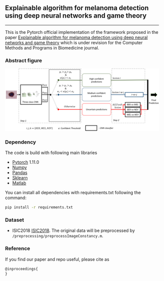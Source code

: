 ## Explainable algorithm for melanoma detection using deep neural networks and game theory

_________________

This is the Pytorch official implementation of the framework proposed in the paper [Explainable algorithm for melanoma detection using deep neural networks and game theory](https:) which is under revision for the Computer Methods and Programs in Biomedicine journal.
### Abstract figure

![Alt text](proposed_framework.png?raw=true "HMLoss")
### Dependency
The code is build with following main libraries
- [Pytorch](https://www.tensorflow.org) 1.11.0
- [Numpy](https://numpy.org/) 
- [Pandas](https://pandas.pydata.org/)
- [Sklearn](https://scikit-learn.org/stable/)
- [Matlab](https://ch.mathworks.com/fr/products/matlab.html)


You can install all dependencies with requirements.txt following the command:
```bash
pip install -r requirements.txt 
```


### Dataset
- ISIC2018 [ISIC2018](https://challenge2018.isic-archive.com/). The original data will be preprocessed by `/preprocessing/preprocessImageConstancy.m`.


### Reference

If you find our paper and repo useful, please cite as

```
@inproceedings{
}
